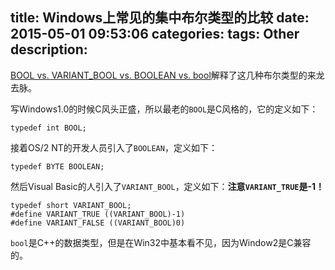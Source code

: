title: Windows上常见的集中布尔类型的比较
date: 2015-05-01 09:53:06
categories:
tags: Other
description:
---
[BOOL vs. VARIANT_BOOL vs. BOOLEAN vs. bool](blogs.msdn.com/b/oldnewthing/archive/2004/12/22/329884.aspx)解释了这几种布尔类型的来龙去脉。

写Windows1.0的时候C风头正盛，所以最老的`BOOL`是C风格的，它的定义如下：
```
typedef int BOOL;
```

接着OS/2 NT的开发人员引入了`BOOLEAN`，定义如下：
```
typedef BYTE BOOLEAN;
```

然后Visual Basic的人引入了`VARIANT_BOOL`，定义如下：**注意`VARIANT_TRUE`是-1！**
```
typedef short VARIANT_BOOL;
#define VARIANT_TRUE ((VARIANT_BOOL)-1)
#define VARIANT_FALSE ((VARIANT_BOOL)0)
```

`bool`是C++的数据类型，但是在Win32中基本看不见，因为Window2是C兼容的。